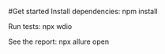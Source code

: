 #Get started
Install dependencies:
npm install

Run tests:
npx wdio

See the report:
npx allure open
